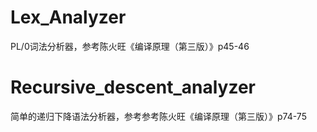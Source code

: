 # Lex_Analyzer
 PL/0词法分析器，参考陈火旺《编译原理（第三版）》p45-46
 
# Recursive_descent_analyzer
简单的递归下降语法分析器，参考参考陈火旺《编译原理（第三版）》p74-75